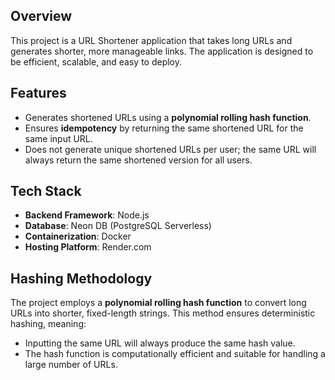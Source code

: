## Overview

This project is a URL Shortener application that takes long URLs and generates shorter, more manageable links. The application is designed to be efficient, scalable, and easy to deploy.

## Features

- Generates shortened URLs using a **polynomial rolling hash function**.
- Ensures **idempotency** by returning the same shortened URL for the same input URL.
- Does not generate unique shortened URLs per user; the same URL will always return the same shortened version for all users.

## Tech Stack

- **Backend Framework**: Node.js
- **Database**: Neon DB (PostgreSQL Serverless)
- **Containerization**: Docker
- **Hosting Platform**: Render.com

## Hashing Methodology

The project employs a **polynomial rolling hash function** to convert long URLs into shorter, fixed-length strings. This method ensures deterministic hashing, meaning:

- Inputting the same URL will always produce the same hash value.
- The hash function is computationally efficient and suitable for handling a large number of URLs.


